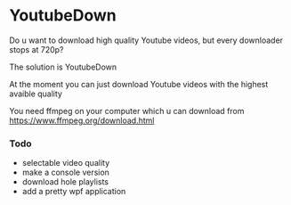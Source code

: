 # YoutubeDown

Do u want to download high quality Youtube videos, but every downloader stops at 720p?

The solution is YoutubeDown

At the moment you can just download Youtube videos with the highest avaible quality 

You need ffmpeg on your computer which u can download from https://www.ffmpeg.org/download.html

### Todo
- selectable video quality
- make a console version
- download hole playlists
- add a pretty wpf application
